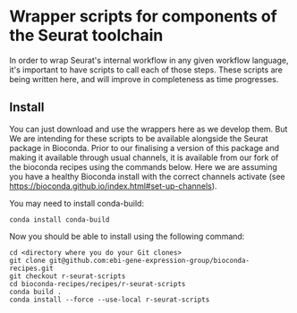 # Wrapper scripts for components of the Seurat toolchain

In order to wrap Seurat's internal workflow in any given workflow language, it's important to have scripts to call each of those steps. These scripts are being written here, and will improve in completeness as time progresses. 

## Install

You can just download and use the wrappers here as we develop them. But We are intending for these scripts to be available alongside the Seurat package in Bioconda. Prior to our finalising a version of this package and making it available through usual channels, it is available from our fork of the bioconda recipes using the commands below. Here we are assuming you have a healthy Bioconda install with the correct channels activate (see https://bioconda.github.io/index.html#set-up-channels). 

You may need to install conda-build:

```
conda install conda-build
```

Now you should be able to install using the following command:

```
cd <directory where you do your Git clones>
git clone git@github.com:ebi-gene-expression-group/bioconda-recipes.git
git checkout r-seurat-scripts
cd bioconda-recipes/recipes/r-seurat-scripts
conda build .
conda install --force --use-local r-seurat-scripts
```
